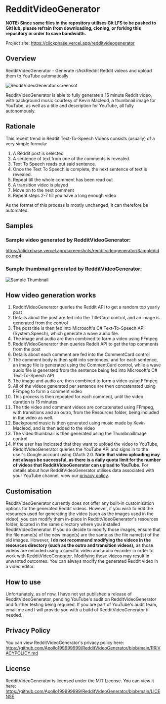 # RedditVideoGenerator

**NOTE: Since some files in the repository utilises Git LFS to be pushed to GitHub, please refrain from downloading, cloning, or forking this repository in order to save bandwidth.**

Project site: https://clickphase.vercel.app/redditvideogenerator

## Overview

RedditVideoGenerator - Generate r/AskReddit Reddit videos and upload them to YouTube automatically

![RedditVideoGenerator screensot](https://user-images.githubusercontent.com/60572589/205099521-8ea63443-154f-46a9-b119-3a32b6c956c3.png)

RedditVideoGenerator is able to fully generate a 15 minute Reddit video, with background music courtesy of Kevin Macleod, a thumbnail image for YouTube, as well as a title and description for YouTube, all fully autonomously.

## Rationale

This recent trend in Reddit Text-To-Speech Videos consists (usually) of a very simple formula:

1) A Reddit post is selected
2) A sentence of text from one of the comments is revealed.
3) Text To Speech reads out said sentence.
4) Once the Text To Speech is complete, the next sentence of text is revealed.
5) Repeat till the whole comment has been read out
6) A transition video is played
7) Move on to the next comment  
8) Repeat steps 2-7 till you have a long enough video

As the format of this process is mostly unchanged, it can therefore be automated.

## Samples

### Sample video generated by RedditVideoGenerator:

https://clickphase.vercel.app/screenshots/redditvideogenerator/SampleVideo.mp4

### Sample thumbnail generated by RedditVideoGenerator:

![Sample Thumbnail](https://user-images.githubusercontent.com/60572589/205113647-a270c498-4f62-4338-b8cf-14cf2eb69b9f.png)

## How video generation works

1) RedditVideoGenerator queries the Reddit API to get a random top yearly post
2) Details about the post are fed into the TitleCard control, and an image is generated from the control
3) The post title is then fed into Microsoft's C# Text-To-Speech API (System.Speech), which generate a wave audio file.
4) The image and audio are then combined to form a video using FFmpeg
5) RedditVideoGenerator then queries Reddit API to get the top comments from the post
6) Details about each comment are fed into the CommentCard control
7) The comment body is then split into sentences, and for each sentence, an image file is generated using the CommentCard control, while a wave audio file is generated from the sentence being fed into Microsoft's C# Text-To-Speech API
8) The image and audio are then combined to form a video using FFmpeg
9) All of the videos generated per sentence are then concatenated using FFmpeg to form a comment video
10) This process is then repeated for each comment, until the video duration is 15 minutes
11) The title video and comment videos are concatenated using FFmpeg, with transitions and an outro, from the Resources folder, being included in the video as well.
12) Background music is then generated using music made by Kevin Macleod, and is then added to the video
13) The video thumbnail is then generated using the ThumbnailImage control
14) If the user has indicated that they want to upload the video to YouTube, RedditVideoGenerator queries the YouTube API and signs in to the user's Google account using OAuth 2.0. **Note that video uploading may not always be successful, as there is a daily quota limit for the number of videos that RedditVideoGenerator can upload to YouTube.** For details about how RedditVideoGenerator utilises data associated with your YouTube channel, view our [privacy policy](https://github.com/Apollo199999999/RedditVideoGenerator/blob/main/PRIVACYPOLICY.md).

## Customisation

RedditVideoGenerator currently does not offer any built-in customisation options for the generated Reddit videos. However, if you wish to edit the resources used for generating the video (such as the images used in the video), you can modify them in-place in RedditVideoGenerator's resources folder, located in the same directory where you installed RedditVideoGenerator. If you do decide to modify those images, ensure that the file name(s) of the new image(s) are the same as the file name(s) of the old images. However, **I do not recommend modifying the videos in the resources directory (such as the outro and transition videos),** as those videos are encoded using a specific video and audio encoder in order to work with RedditVideoGenerator. Modifying those videos may result in unwanted outcomes. You can always modify the generated Reddit video in a video editor.

## How to use

Unfortunately, as of now, I have not yet published a release of RedditVideoGenerator, pending YouTube's audit on RedditVideoGenerator and further testing being required. If you are part of YouTube's audit team, email me and I will provide you with a build of RedditVideoGenerator if needed.

## Privacy Policy

You can view RedditVideoGenerator's privacy policy here: https://github.com/Apollo199999999/RedditVideoGenerator/blob/main/PRIVACYPOLICY.md

## License

RedditVideoGenerator is licensed under the MIT License. You can view it here: https://github.com/Apollo199999999/RedditVideoGenerator/blob/main/LICENSE
